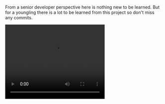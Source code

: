 From a senior developer perspective here is nothing new to be learned. But for a youngling there is a lot to be learned from this project so don't miss any commits.


<video width="320" height="240" controls>
  <source type="video/mp4" src="https://robocop79.github.io/Websiteland//Twitter/FLT.mp4">
</video>
